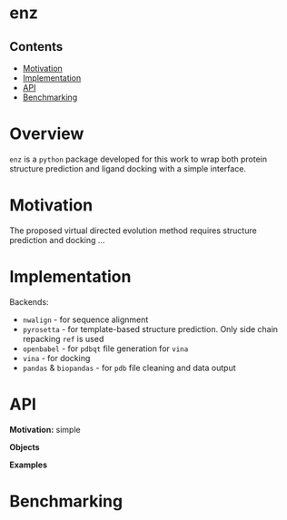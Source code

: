 # enz

## Contents
- [Motivation](#)
- [Implementation](#)
- [API](#)
- [Benchmarking](#)

# Overview

`enz` is a `python` package developed for this work to wrap both protein structure prediction and ligand docking with a simple interface. 

# Motivation

The proposed virtual directed evolution method requires structure prediction and docking ... 

# Implementation

Backends: 
- `nwalign` - for sequence alignment
- `pyrosetta` - for template-based structure prediction. Only side chain repacking `ref` is used
- `openbabel` - for `pdbqt` file generation for `vina`
- `vina` - for docking
- `pandas` & `biopandas` - for `pdb` file cleaning and data output


# API

**Motivation:** simple

**Objects**

**Examples**

# Benchmarking

